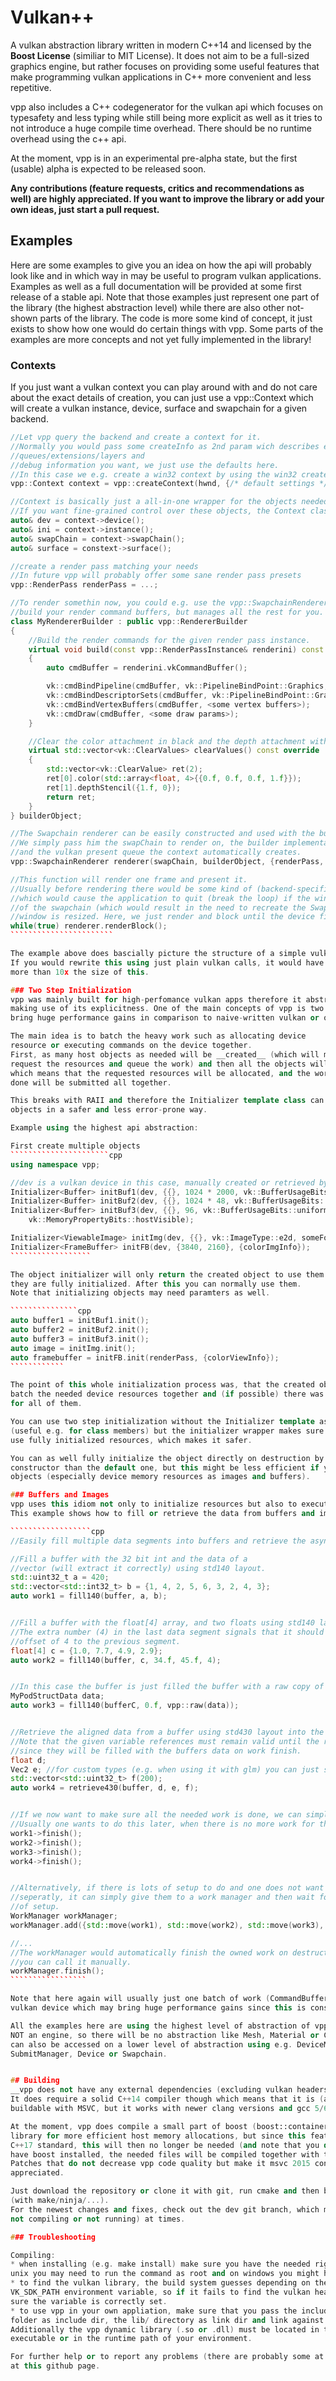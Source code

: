 # Vulkan++

A vulkan abstraction library written in modern C++14 and licensed by the __Boost License__
(similiar to MIT License).
It does not aim to be a full-sized graphics engine, but rather focuses on providing some useful
features that make programming vulkan applications in C++ more convenient and less repetitive.

vpp also includes a C++ codegenerator for the vulkan api which focuses on typesafety and less typing
while still being more explicit as well as it tries to not introduce a huge compile time overhead.
There should be no runtime overhead using the c++ api.

At the moment, vpp is in an experimental pre-alpha state, but the first (usable) alpha is
expected to be released soon.

__Any contributions (feature requests, critics and recommendations as well) are highly appreciated.
If you want to improve the library or add your own ideas, just start a pull request.__

## Examples

Here are some examples to give you an idea on how the api will probably look like and in
which way in may be useful to program vulkan applications.
Examples as well as a full documentation will be provided at some first release of a stable api.
Note that those examples just represent one part of the library (the highest abstraction
level) while there are also other not-shown parts of the library. The code is more some
kind of concept, it just exists to show how one would do certain things with vpp.
Some parts of the examples are more concepts and not yet fully implemented in the library!

### Contexts

If you just want a vulkan context you can play around with and do not care about the exact
details of creation, you can just use a vpp::Context which will create a vulkan
instance, device, surface and swapchain for a given backend.

`````````````````````````cpp
//Let vpp query the backend and create a context for it.
//Normally you would pass some createInfo as 2nd param wich describes e.g. which
//queues/extensions/layers and
//debug information you want, we just use the defaults here.
//In this case we e.g. create a win32 context by using the win32 createContext overload.
vpp::Context context = vpp::createContext(hwnd, {/* default settings */});

//Context is basically just a all-in-one wrapper for the objects needed to render with vulkan
//If you want fine-grained control over these objects, the Context class is not what you want.
auto& dev = context->device();
auto& ini = context->instance();
auto& swapChain = context->swapChain();
auto& surface = constext->surface();

//create a render pass matching your needs
//In future vpp will probably offer some sane render pass presets
vpp::RenderPass renderPass = ...;

//To render somethin now, you could e.g. use the vpp::SwapchainRenderer which requires you to
//build your render command buffers, but manages all the rest for you.
class MyRendererBuilder : public vpp::RendererBuilder
{
	//Build the render commands for the given render pass instance.
	virtual void build(const vpp::RenderPassInstance& renderini) const override
	{
		auto cmdBuffer = renderini.vkCommandBuffer();

		vk::cmdBindPipeline(cmdBuffer, vk::PipelineBindPoint::Graphics, <some pipeline>);
		vk::cmdBindDescriptorSets(cmdBuffer, vk::PipelineBindPoint::Graphics, <some descriptors>);
		vk::cmdBindVertexBuffers(cmdBuffer, <some vertex buffers>);
		vk::cmdDraw(cmdBuffer, <some draw params>);
	}

	//Clear the color attachment in black and the depth attachment with value 1.
	virtual std::vector<vk::ClearValues> clearValues() const override
	{
		std::vector<vk::ClearValue> ret(2);
		ret[0].color(std::array<float, 4>{{0.f, 0.f, 0.f, 1.f}});
		ret[1].depthStencil({1.f, 0});
		return ret;
	}
} builderObject;

//The Swapchain renderer can be easily constructed and used with the builder implemention from above.
//We simply pass him the swapChain to render on, the builder implementation, the created render pass
//and the vulkan present queue the context automatically creates.
vpp::SwapchainRenderer renderer(swapChain, builderObject, {renderPass, context->presentQueue()});

//This function will render one frame and present it.
//Usually before rendering there would be some kind of (backend-specific) event handling,
//which would cause the application to quit (break the loop) if the window is closed, and a resize
//of the swapchain (which would result in the need to recreate the SwapchainRenderer) if the
//window is resized. Here, we just render and block until the device finishes its work.
while(true) renderer.renderBlock();
```````````````````````

The example above does bascially picture the structure of a simple vulkan app using vpp.
If you would rewrite this using just plain vulkan calls, it would have probably
more than 10x the size of this.

### Two Step Initialization
vpp was mainly built for high-perfomance vulkan apps therefore it abstracts the vulkan api while still
making use of its explicitness. One of the main concepts of vpp is two step initialization which can
bring huge performance gains in comparison to naive-written vulkan or opengl apps.

The main idea is to batch the heavy work such as allocating device
resource or executing commands on the device together.
First, as many host objects as needed will be __created__ (which will make them
request the resources and queue the work) and then all the objects will be __initialized__
which means that the requested resources will be allocated, and the work that has to be
done will be submitted all together.

This breaks with RAII and therefore the Initializer template class can be used to initialize
objects in a safer and less error-prone way.

Example using the highest api abstraction:

First create multiple objects
``````````````````````cpp
using namespace vpp;

//dev is a vulkan device in this case, manually created or retrieved by a context
Initializer<Buffer> initBuf1(dev, {{}, 1024 * 2000, vk::BufferUsageBits::vertex});
Initializer<Buffer> initBuf2(dev, {{}, 1024 * 48, vk::BufferUsageBits::index});
Initializer<Buffer> initBuf3(dev, {{}, 96, vk::BufferUsageBits::uniform},
	vk::MemoryPropertyBits::hostVisible);

Initializer<ViewableImage> initImg(dev, {{}, vk::ImageType::e2d, someFormat, {1000, 1000}});
Initializer<FrameBuffer> initFB(dev, {3840, 2160}, {colorImgInfo});
``````````````````

The object initializer will only return the created object to use them when you make sure
they are fully initialized. After this you can normally use them.
Note that initializing objects may need paramters as well.

```````````````cpp
auto buffer1 = initBuf1.init();
auto buffer2 = initBuf2.init();
auto buffer3 = initBuf3.init();
auto image = initImg.init();
auto framebuffer = initFB.init(renderPass, {colorViewInfo});
````````````

The point of this whole initialization process was, that the created objects internally were able to
batch the needed device resources together and (if possible) there was only one memory allocation made
for all of them.

You can use two step initialization without the Initializer template as well
(useful e.g. for class members) but the initializer wrapper makes sure you only really
use fully initialized resources, which makes it safer.

You can as well fully initialize the object directly on destruction by calling some other
constructor than the default one, but this might be less efficient if you are initializing multiple
objects (especially device memory resources as images and buffers).

### Buffers and Images
vpp uses this idiom not only to initialize resources but also to execute other work.
This example shows how to fill or retrieve the data from buffers and images asynchronously.

``````````````````cpp
//Easily fill multiple data segments into buffers and retrieve the async work objects.

//Fill a buffer with the 32 bit int and the data of a
//vector (will extract it correctly) using std140 layout.
std::uint32_t a = 420;
std::vector<std::int32_t> b = {1, 4, 2, 5, 6, 3, 2, 4, 3};
auto work1 = fill140(buffer, a, b);


//Fill a buffer with the float[4] array, and two floats using std140 layout.
//The extra number (4) in the last data segment signals that it should have an
//offset of 4 to the previous segment.
float[4] c = {1.0, 7.7, 4.9, 2.9};
auto work2 = fill140(buffer, c, 34.f, 45.f, 4);


//In this case the buffer is just filled the buffer with a raw copy of the given type.
MyPodStructData data;
auto work3 = fill140(bufferC, 0.f, vpp::raw(data));


//Retrieve the aligned data from a buffer using std430 layout into the given variables.
//Note that the given variable references must remain valid until the returned work is finished
//since they will be filled with the buffers data on work finish.
float d;
Vec2 e; //for custom types (e.g. when using it with glm) you can just specialize vpp::VulkanType
std::vector<std::uint32_t> f(200);
auto work4 = retrieve430(buffer, d, e, f);


//If we now want to make sure all the needed work is done, we can simply wait for it to finish.
//Usually one wants to do this later, when there is no more work for the cpu to do.
work1->finish();
work2->finish();
work3->finish();
work4->finish();


//Alternatively, if there is lots of setup to do and one does not want to care about all work objects
//seperatly, it can simply give them to a work manager and then wait for the work manager at the end
//of setup.
WorkManager workManager;
workManager.add({std::move(work1), std::move(work2), std::move(work3), std::move(work4)});

//...
//The workManager would automatically finish the owned work on destruction or
//you can call it manually.
workManager.finish();
`````````````````

Note that here again will usually just one batch of work (CommandBuffers) be submitted to the
vulkan device which may bring huge performance gains since this is considered a heavy operation.

All the examples here are using the highest level of abstraction of vpp (vpp is
NOT an engine, so there will be no abstraction like Mesh, Material or Camera), but the api
can also be accessed on a lower level of abstraction using e.g. DeviceMemory,
SubmitManager, Device or Swapchain.


## Building
__vpp does not have any external dependencies (excluding vulkan headers and loader lib of course).__
It does require a solid C++14 compiler though which means that it is (at the moment) not
buildable with MSVC, but it works with newer clang versions and gcc 5/6.

At the moment, vpp does compile a small part of boost (boost::container::pmr) within its own
library for more efficient host memory allocations, but since this feature will part of the
C++17 standard, this will then no longer be needed (and note that you do not have to
have boost installed, the needed files will be compiled together with the vpp source files).
Patches that do not decrease vpp code quality but make it msvc 2015 conformant are highly
appreciated.

Just download the repository or clone it with git, run cmake and then build it
(with make/ninja/...).
For the newest changes and fixes, check out the dev git branch, which might be broken (i.e.
not compiling or not running) at times.

### Troubleshooting

Compiling:
* when installing (e.g. make install) make sure you have the needed rights for the install folder, on
unix you may need to run the command as root and on windows you might have to execute cmd as admin.
* to find the vulkan library, the build system guesses depending on the platform or uses the
VK_SDK_PATH environment variable, so if it fails to find the vulkan header or library make
sure the variable is correctly set.
* to use vpp in your own appliation, make sure that you pass the include/ directory of your install
folder as include dir, the lib/ directory as link dir and link against vpp (libvpp.so or libvpp.dll).
Additionally the vpp dynamic library (.so or .dll) must be located in the same directory as your
executable or in the runtime path of your environment.

For further help or to report any problems (there are probably some at the moment) just open an issue
at this github page.
